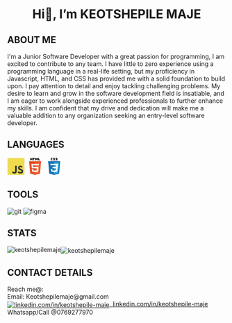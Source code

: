 <h1 align='center'>Hi👋, I’m KEOTSHEPILE MAJE</h1>
<h2>ABOUT ME</h2>
<div>
I'm a Junior Software Developer with a great passion for programming, I am excited to contribute to any team. I have little to zero experience using a programming language in a real-life setting, but my proficiency in Javascript, HTML, and CSS has provided me with a solid foundation to build upon. I pay attention to detail and enjoy tackling challenging problems. My desire to learn and grow in the software development field is insatiable, and I am eager to work alongside experienced professionals to further enhance my skills. I am confident that my drive and dedication will make me a valuable addition to any organization seeking an entry-level software developer.
</div>

<h2>LANGUAGES</h2>
<div>
  <img src="https://raw.githubusercontent.com/devicons/devicon/master/icons/javascript/javascript-original.svg" alt="javascript" width="40" height="40"/> 
  <img src="https://raw.githubusercontent.com/devicons/devicon/master/icons/html5/html5-original-wordmark.svg" alt="html5" width="40" height="40"/>
  <img src="https://raw.githubusercontent.com/devicons/devicon/master/icons/css3/css3-original-wordmark.svg" alt="css3" width="40" height="40"/>  
</div>

<h2>TOOLS</h2>
<div>
  <img src="https://www.vectorlogo.zone/logos/git-scm/git-scm-icon.svg" alt="git" width="40" height="40"/>
  <img src="https://www.vectorlogo.zone/logos/figma/figma-icon.svg" alt="figma" width="40" height="40"/> 
</div>

<h2>STATS</h2>
<div>
<p>
  <img align="left" src="https://github-readme-stats.vercel.app/api/top-langs?username=keotshepilemaje&show_icons=true&locale=en&layout=compact" alt="keotshepilemaje" />
</p>
<p>
  <img align="center" src="https://github-readme-stats.vercel.app/api?username=keotshepilemaje&show_icons=true&locale=en" alt="keotshepilemaje" />
</p>

</div>

<h2>CONTACT DETAILS</h2>
<div>Reach me@:
<div>Email: Keotshepilemaje@gmail.com</div>
<div>
  <a href="https://linkedin.com/in/linkedin.com/in/keotshepile-maje" target="blank">
  <img align="center" src="https://raw.githubusercontent.com/rahuldkjain/github-profile-readme-generator/master/src/images/icons/Social/linked-in-alt.svg" alt="linkedin.com/in/keotshepile-maje" height="20" width="20" />
   &nbsplinkedin.com/in/keotshepile-maje
  </a>
</div>
<div>Whatsapp/Call @0769277970</div>
  
  
  
  
  
 
